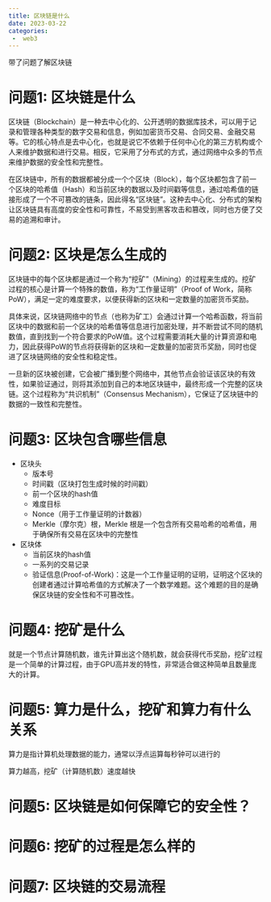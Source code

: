 ```yaml
---
title: 区块链是什么
date: 2023-03-22
categories:
 -  web3
---
```


带了问题了解区块链

# 问题1: 区块链是什么

区块链（Blockchain）是一种去中心化的、公开透明的数据库技术，可以用于记录和管理各种类型的数字交易和信息，例如加密货币交易、合同交易、金融交易等。它的核心特点是去中心化，也就是说它不依赖于任何中心化的第三方机构或个人来维护数据和进行交易。相反，它采用了分布式的方式，通过网络中众多的节点来维护数据的安全性和完整性。

在区块链中，所有的数据都被分成一个个区块（Block），每个区块都包含了前一个区块的哈希值（Hash）和当前区块的数据以及时间戳等信息，通过哈希值的链接形成了一个不可篡改的链条，因此得名“区块链”。这种去中心化、分布式的架构让区块链具有高度的安全性和可靠性，不易受到黑客攻击和篡改，同时也方便了交易的追溯和审计。

# 问题2: 区块是怎么生成的

区块链中的每个区块都是通过一个称为“挖矿”（Mining）的过程来生成的。挖矿过程的核心是计算一个特殊的数值，称为“工作量证明”（Proof of Work，简称PoW），满足一定的难度要求，以便获得新的区块和一定数量的加密货币奖励。

具体来说，区块链网络中的节点（也称为矿工）会通过计算一个哈希函数，将当前区块中的数据和前一个区块的哈希值等信息进行加密处理，并不断尝试不同的随机数值，直到找到一个符合要求的PoW值。这个过程需要消耗大量的计算资源和电力，因此获得PoW的节点将获得新的区块和一定数量的加密货币奖励，同时也促进了区块链网络的安全性和稳定性。

一旦新的区块被创建，它会被广播到整个网络中，其他节点会验证该区块的有效性，如果验证通过，则将其添加到自己的本地区块链中，最终形成一个完整的区块链。这个过程称为“共识机制”（Consensus Mechanism），它保证了区块链中的数据的一致性和完整性。

# 问题3: 区块包含哪些信息

- 区块头
   - 版本号
   - 时间戳（区块打包生成时候的时间戳）
   - 前一个区块的hash值
   - 难度目标
   - Nonce（用于工作量证明的计数器）
   - Merkle（摩尔克）根，Merkle 根是一个包含所有交易哈希的哈希值，用于确保所有交易在区块中的完整性
- 区块体
   - 当前区块的hash值
   - 一系列的交易记录
   - 验证信息(Proof-of-Work)：这是一个工作量证明的证明，证明这个区块的创建者通过计算哈希值的方式解决了一个数学难题。这个难题的目的是确保区块链的安全性和不可篡改性。


# 问题4: 挖矿是什么

就是一个节点计算随机数，谁先计算出这个随机数，就会获得代币奖励，挖矿过程是一个简单的计算过程，由于GPU高并发的特性，非常适合做这种简单且数量庞大的计算。

# 问题5: 算力是什么，挖矿和算力有什么关系

算力是指计算机处理数据的能力，通常以浮点运算每秒钟可以进行的

算力越高，挖矿（计算随机数）速度越快

# 问题5: 区块链是如何保障它的安全性？

# 问题6: 挖矿的过程是怎么样的

# 问题7: 区块链的交易流程